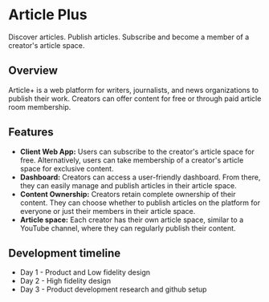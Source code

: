 # Article Plus

Discover articles. Publish articles. Subscribe and become a member of a creator's article space.

## Overview

Article+ is a web platform for writers, journalists, and news organizations to publish their work. Creators can offer content for free or through paid article room membership.

## Features

-   **Client Web App:** Users can subscribe to the creator's article space for free. Alternatively, users can take membership of a creator's article space for exclusive content.
-   **Dashboard:** Creators can access a user-friendly dashboard. From there, they can easily manage and publish articles in their article space.
-   **Content Ownership:** Creators retain complete ownership of their content. They can choose whether to publish articles on the platform for everyone or just their members in their article space.
-   **Article space:** Each creator has their own article space, similar to a YouTube channel, where they can regularly publish their content.

## Development timeline

-   Day 1 - Product and Low fidelity design
-   Day 2 - High fidelity design
-   Day 3 - Product development research and github setup
